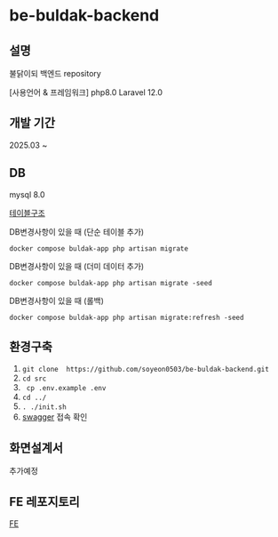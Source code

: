 # be-buldak-backend

## 설명
불닭이되 백엔드 repository

[사용언어 & 프레임워크]
php8.0
Laravel 12.0

## 개발 기간
2025.03 ~ 

## DB
mysql 8.0

[테이블구조](https://docs.google.com/spreadsheets/d/1Qtq4swwGVBhHm2d_RhBszqBj8a78wK8EcrWIyQghiso/edit?usp=sharing)

DB변경사항이 있을 때 (단순 테이블 추가)
```
docker compose buldak-app php artisan migrate
```

DB변경사항이 있을 때 (더미 데이터 추가)
```
docker compose buldak-app php artisan migrate -seed
```

DB변경사항이 있을 때 (롤백)
```
docker compose buldak-app php artisan migrate:refresh -seed
```

## 환경구축

1. ``` git clone  https://github.com/soyeon0503/be-buldak-backend.git ``` 
2. ``` cd src ```
3. ``` cp .env.example .env```
4. ``` cd ../ ```
5. ``` . ./init.sh ```
6. [swagger](http://localhost:8081) 접속 확인



## 화면설계서
추가예정


## FE 레포지토리
[FE]()
